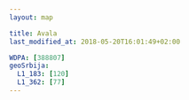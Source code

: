 ```yaml
---
layout: map

title: Avala
last_modified_at: 2018-05-20T16:01:49+02:00

WDPA: [388807]
geoSrbija:
  L1_183: [120]
  L1_362: [77]
---
```

